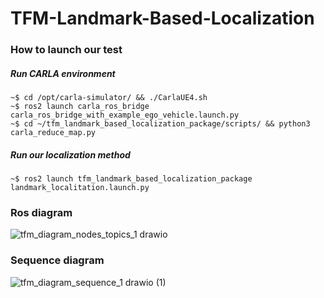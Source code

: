 # TFM-Landmark-Based-Localization

### How to launch our test

##### Run CARLA environment
```console
~$ cd /opt/carla-simulator/ && ./CarlaUE4.sh
~$ ros2 launch carla_ros_bridge carla_ros_bridge_with_example_ego_vehicle.launch.py
~$ cd ~/tfm_landmark_based_localization_package/scripts/ && python3 carla_reduce_map.py
```


##### Run our localization method
```console
~$ ros2 launch tfm_landmark_based_localization_package landmark_localitation.launch.py
```

### Ros diagram
![tfm_diagram_nodes_topics_1 drawio](https://github.com/davidst12/TFM-Landmark-Based-Localization/assets/118628096/0604499f-51a3-4719-b0f3-e05dbda50617)


### Sequence diagram

![tfm_diagram_sequence_1 drawio (1)](https://github.com/davidst12/TFM-Landmark-Based-Localization/assets/118628096/8bd07667-1a63-455a-8e22-c98725353c24)
